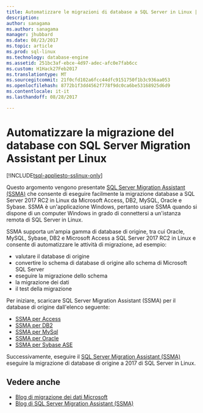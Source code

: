 ```yaml
---
title: Automatizzare le migrazioni di database a SQL Server in Linux | Documenti Microsoft
description: 
author: sanagama
ms.author: sanagama
manager: jhubbard
ms.date: 08/23/2017
ms.topic: article
ms.prod: sql-linux
ms.technology: database-engine
ms.assetid: 251bc3af-ebce-4d97-adec-afc0e7fab6cc
ms.custom: H1Hack27Feb2017
ms.translationtype: MT
ms.sourcegitcommit: 21f0cfd102a6fcc44dfc9151750f1b3c936aa053
ms.openlocfilehash: 8772b1f3dd4562f778f9dc0ca6be53168925d6d9
ms.contentlocale: it-it
ms.lasthandoff: 08/28/2017

---
```

# <a name="automate-database-migration-to-linux-with-the-sql-server-migration-assistant"></a>Automatizzare la migrazione del database con SQL Server Migration Assistant per Linux

[!INCLUDE[tsql-appliesto-sslinux-only](../includes/tsql-appliesto-sslinux-only.md)]

Questo argomento vengono presentate [SQL Server Migration Assistant (SSMA)](http://msdn.microsoft.com/library/mt613434.aspx) che consente di eseguire facilmente la migrazione database a SQL Server 2017 RC2 in Linux da Microsoft Access, DB2, MySQL, Oracle e Sybase. SSMA è un'applicazione Windows, pertanto usare SSMA quando si dispone di un computer Windows in grado di connettersi a un'istanza remota di SQL Server in Linux. 

SSMA supporta un'ampia gamma di database di origine, tra cui Oracle, MySQL, Sybase, DB2 e Microsoft Access a SQL Server 2017 RC2 in Linux e consente di automatizzare le attività di migrazione, ad esempio:

- valutare il database di origine
- convertire lo schema di database di origine allo schema di Microsoft SQL Server
- eseguire la migrazione dello schema
- la migrazione dei dati
- il test della migrazione

Per iniziare, scaricare SQL Server Migration Assistant (SSMA) per il database di origine dall'elenco seguente:
- [SSMA per Access](http://aka.ms/ssmaforaccess)
- [SSMA per DB2](http://aka.ms/ssmafordb2)
- [SSMA per MySql](http://aka.ms/ssmaformysql) 
- [SSMA per Oracle](http://aka.ms/ssmafororacle)
- [SSMA per Sybase ASE](http://aka.ms/ssmaforsybase) 

Successivamente, eseguire il [SQL Server Migration Assistant (SSMA)](http://msdn.microsoft.com/library/mt613434.aspx) eseguire la migrazione di database di origine a 2017 di SQL Server in Linux.

## <a name="see-also"></a>Vedere anche
- [Blog di migrazione dei dati Microsoft](http://blogs.msdn.microsoft.com/datamigration)
- [Blog di SQL Server Migration Assistant (SSMA)](http://blogs.msdn.microsoft.com/ssma/)


